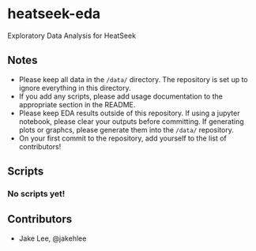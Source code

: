 # heatseek-eda
Exploratory Data Analysis for HeatSeek

## Notes

* Please keep all data in the `/data/` directory. The repository is set up to ignore everything in this directory.
* If you add any scripts, please add usage documentation to the appropriate section in the README.
* Please keep EDA results outside of this repository. If using a jupyter notebook, please clear your outputs before committing. If generating plots or graphcs, please generate them into the `/data/` repository.
* On your first commit to the repository, add yourself to the list of contributors!

## Scripts

### No scripts yet!

## Contributors
* Jake Lee, @jakehlee

